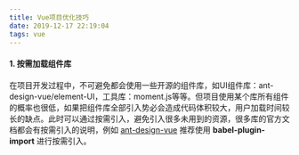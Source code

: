 ```yaml
---
title: Vue项目优化技巧
date: 2019-12-17 22:19:04
tags: vue
---
```


#### 1. 按需加载组件库

在项目开发过程中，不可避免都会使用一些开源的组件库，如UI组件库：ant-design-vue/element-UI，工具库：moment.js等等。但项目使用某个库所有组件的概率也很低，如果把组件库全部引入势必会造成代码体积较大，用户加载时间较长的缺点。此时可以通过按需引入，避免引入很多未用到的资源，很多库的官方文档都会有按需引入的说明，例如 [ant-design-vue](https://www.antdv.com/docs/vue/introduce-cn/) 推荐使用 **babel-plugin-import** 进行按需引入。 